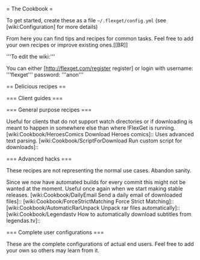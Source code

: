 = The Cookbook =

To get started, create these as a file `~/.flexget/config.yml` (see [wiki:Configuration] for more details)

From here you can find tips and recipes for common tasks.
Feel free to add your own recipes or improve existing ones.[[BR]]

'''To edit the wiki:'''

You can either [http://flexget.com/register register] or login with username: '''flexget''' password: '''anon'''

== Delicious recipes ==

 [wiki:Cookbook/Series Recipes for series]::
 [wiki:Cookbook/Movies Recipes for movies]::
 [wiki:Cookbook/Urlrewrite Recipes for URL rewriting]::
 [wiki:Cookbook/Ebooks Recipes for Ebooks]::

=== Client guides ===

 [wiki:Cookbook/rTorrent Complete working example for rTorrent]::

=== General purpose recipes ===

 [wiki:Cookbook/MakeRssForDownload Generate download RSS for other clients]::
 Useful for clients that do not support watch directories or if downloading is meant to happen in somewhere else than where !FlexGet is running.
 [wiki:Cookbook/HeroesComics Download Heroes comics]::
 Uses advanced text parsing.
 [wiki:Cookbook/ScriptForDownload Run custom script for downloads]::

=== Advanced hacks ===

These recipes are not representing the normal use cases. Abandon sanity.

 [wiki:Cookbook/QueueSubtitles Queue Subtitle Downloads]::
 [wiki:Cookbook/FlexGetUpdater Download FlexGet Releases]::
 Since we now have automated builds for every commit this might not be wanted at the moment. Useful once again when we start making stable releases.
 [wiki:Cookbook/DailyEmail Send a daily email of downloaded files]::
 [wiki:Cookbook/ForceStrictMatching Force Strict Matching]::
 [wiki:Cookbook/AutomaticRarUnpack Unpack rar files automatically]::
 [wiki:Cookbook/Legendastv How to automatically download subtitles from legendas.tv]::

=== Complete user configurations ===

These are the complete configurations of actual end users. Feel free to add your own so others may learn from it.

 [wiki:Cookbook/UserAtlanta800 Atlanta800]::
